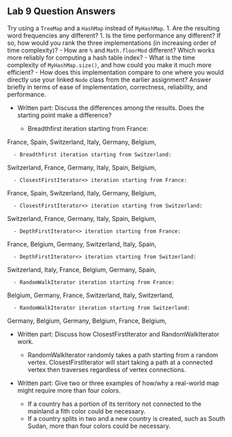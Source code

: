 ## Lab 9 Question Answers

Try using a `TreeMap` and a `HashMap` instead of `MyHashMap`.
        1. Are the resulting word frequencies any different?
        1. Is the time performance any different? If so, how would you rank the three implementations (in increasing order of time complexity)?
    - How are `%` and `Math.floorMod` different? Which works more reliably for computing a hash table index?
    - What is the time complexity of `MyHashMap.size()`, and how could you make it much more efficient?
    - How does this implementation compare to one where you would directly use your linked `Node` class from the earlier assignment? Answer briefly in terms of ease of implementation, correctness, reliability, and performance.

   - Written part: Discuss the differences among the results. Does the starting point make a difference?
   
      - Breadthfirst iteration starting from France:
      
France,
Spain,
Switzerland,
Italy,
Germany,
Belgium,

      - Breadthfirst iteration starting from Switzerland:
      
Switzerland,
France,
Germany,
Italy,
Spain,
Belgium,

      - ClosestFirstIterator<> iteration starting from France:
      
France,
Spain,
Switzerland,
Italy,
Germany,
Belgium,

      - ClosestFirstIterator<> iteration starting from Switzerland:
      
Switzerland,
France,
Germany,
Italy,
Spain,
Belgium,

      - DepthFirstIterator<> iteration starting from France:
      
France,
Belgium,
Germany,
Switzerland,
Italy,
Spain,

      - DepthFirstIterator<> iteration starting from Switzerland:
      
Switzerland,
Italy,
France,
Belgium,
Germany,
Spain,

      - RandomWalkIterator iteration starting from France:
      
Belgium,
Germany,
France,
Switzerland,
Italy,
Switzerland,

      - RandomWalkIterator iteration starting from Switzerland:
      
Germany,
Belgium,
Germany,
Belgium,
France,
Belgium,



   - Written part: Discuss how ClosestFirstIterator and RandomWalkIterator work.
   
      - RandomWalkIterator randomly takes a path starting from a random vertex. ClosestFirstIterator will start taking a path at a connected vertex then traverses regardless of vertex connections. 
      
   - Written part: Give two or three examples of how/why a real-world map might require more than four colors.
  
      - If a country has a portion of its territory not connected to the mainland a fith color could be necessary.
      - If a country splits in two and a new country is created, such as South Sudan, more than four colors could be necessary. 
